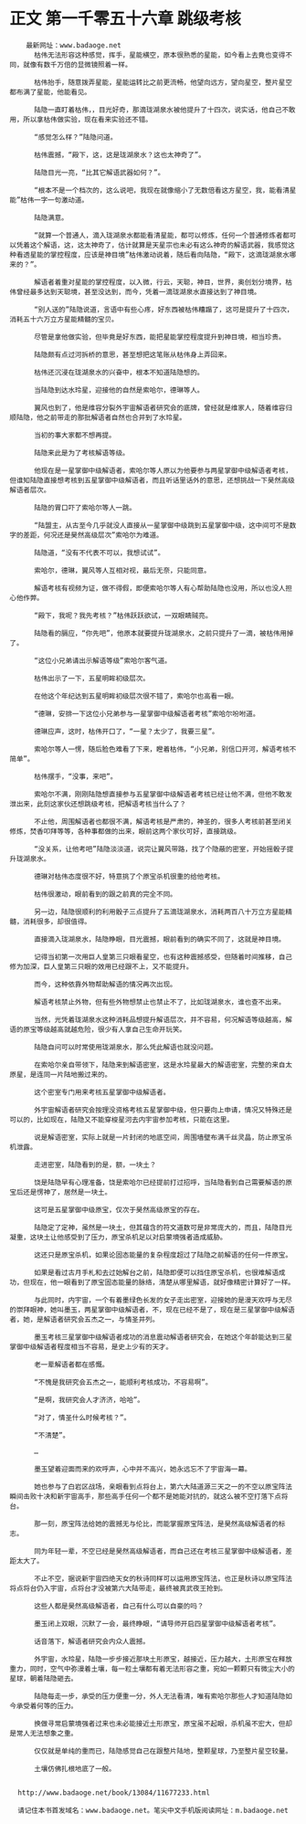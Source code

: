 # 正文 第一千零五十六章 跳级考核
        最新网址：www.badaoge.net
          枯伟无法形容这种感觉，挥手，星能横空，原本很熟悉的星能，如今看上去竟也变得不同，就像有数千万倍的显微镜照着一样。
      
          枯伟抬手，随意拨弄星能，星能运转比之前更流畅，他望向远方，望向星空，整片星空都布满了星能，他能看见。
      
          陆隐一直盯着枯伟，，目光好奇，那滴珑湖泉水被他提升了十四次，说实话，他自己不敢用，所以拿枯伟做实验，现在看来实验还不错。
      
          “感觉怎么样？”陆隐问道。
      
          枯伟震撼，“殿下，这，这是珑湖泉水？这也太神奇了”。
      
          陆隐目光一亮，“比其它解语武器如何？”。
      
          “根本不是一个档次的，这么说吧，我现在就像缩小了无数倍看这方星空，我，能看清星能”枯伟一字一句激动道。
      
          陆隐满意。
      
          “就算一个普通人，滴入珑湖泉水都能看清星能，都可以修炼，任何一个普通修炼者都可以凭着这个解语，这，这太神奇了，估计就算是天星宗也未必有这么神奇的解语武器，我感觉这种看透星能的掌控程度，应该是神目境”枯伟激动说着，随后看向陆隐，“殿下，这滴珑湖泉水哪来的？”。
      
          解语者着重对星能的掌控程度，以入微，行云，天聪，神目，世界，奥创划分境界，枯伟曾经最多达到天聪境，甚至没达到，而今，凭着一滴珑湖泉水直接达到了神目境。
      
          “别人送的”陆隐说道，言语中有些心疼，好东西被枯伟糟蹋了，这可是提升了十四次，消耗五十六万立方星能精髓的宝贝。
      
          尽管是拿他做实验，但毕竟是好东西，能把星能掌控程度提升到神目境，相当珍贵。
      
          陆隐颇有点过河拆桥的意思，甚至想把这笔账从枯伟身上弄回来。
      
          枯伟还沉浸在珑湖泉水的兴奋中，根本不知道陆隐想的。
      
          当陆隐到达水玲星，迎接他的自然是索哈尔，德琳等人。
      
          翼风也到了，他是维容分裂外宇宙解语者研究会的底牌，曾经就是维家人，随着维容归顺陆隐，他之前带走的那批解语者自然也合并到了水玲星。
      
          当初的事大家都不想再提。
      
          陆隐来此是为了考核解语等级。
      
          他现在是一星掌御中级解语者，索哈尔等人原以为他要参与两星掌御中级解语者考核，但谁知陆隐直接想考核到五星掌御中级解语者，而且听话里话外的意思，还想挑战一下昊然高级解语者层次。
      
          陆隐的胃口吓了索哈尔等人一跳。
      
          “陆盟主，从古至今几乎就没人直接从一星掌御中级跳到五星掌御中级，这中间可不是数字的差距，何况还是昊然高级层次”索哈尔为难道。
      
          陆隐道，“没有不代表不可以，我想试试”。
      
          索哈尔，德琳，翼风等人互相对视，最后无奈，只能同意。
      
          解语考核有视频为证，做不得假，即便索哈尔等人有心帮助陆隐也没用，所以也没人担心他作弊。
      
          “殿下，我呢？我先考核？”枯伟跃跃欲试，一双眼睛贼亮。
      
          陆隐看的膈应，“你先吧”，他原本就要提升珑湖泉水，之前只提升了一滴，被枯伟用掉了。
      
          “这位小兄弟请出示解语等级”索哈尔客气道。
      
          枯伟出示了一下，五星明眸初级层次。
      
          在他这个年纪达到五星明眸初级层次很不错了，索哈尔也高看一眼。
      
          “德琳，安排一下这位小兄弟参与一星掌御中级解语者考核”索哈尔吩咐道。
      
          德琳应声，这时，枯伟开口了，“一星？太少了，我要三星”。
      
          索哈尔等人一愣，随后脸色难看了下来，瞪着枯伟，“小兄弟，别信口开河，解语考核不简单”。
      
          枯伟摆手，“没事，来吧”。
      
          索哈尔不满，刚刚陆隐想直接参与五星掌御中级解语者考核已经让他不满，但他不敢发泄出来，此刻这家伙还想跳级考核，把解语考核当什么了？
      
          不止他，周围解语者也都很不满，解语考核是严肃的，神圣的，很多人考核前甚至闭关修炼，焚香叩拜等等，各种事都做的出来，眼前这两个家伙可好，直接跳级。
      
          “没关系，让他考吧”陆隐淡淡道，说完让翼风带路，找了个隐蔽的密室，开始摇骰子提升珑湖泉水。
      
          德琳对枯伟态度很不好，特意挑了个原宝杀机很重的给他考核。
      
          枯伟很激动，眼前看到的跟之前真的完全不同。
      
          另一边，陆隐很顺利的利用骰子三点提升了五滴珑湖泉水，消耗两百八十万立方星能精髓，消耗很多，却很值得。
      
          直接滴入珑湖泉水，陆隐睁眼，目光震撼，眼前看到的确实不同了，这就是神目境。
      
          记得当初第一次用巨人皇第三只眼看星空，也有这种震撼感受，但随着时间推移，自己修为加深，巨人皇第三只眼的效用已经跟不上，又不能提升。
      
          而今，这种依靠外物帮助解语的情况再次出现。
      
          解语考核禁止外物，但有些外物想禁止也禁止不了，比如珑湖泉水，谁也查不出来。
      
          当然，光凭着珑湖泉水这种消耗品想提升解语层次，并不容易，何况解语等级越高，解语的原宝等级越高就越危险，很少有人拿自己生命开玩笑。
      
          陆隐自问可以时常使用珑湖泉水，那么凭此解语也就没问题。
      
          在索哈尔亲自带领下，陆隐来到解语密室，这是水玲星最大的解语密室，完整的来自太原星，是连同一片陆地搬过来的。
      
          这个密室专门用来考核五星掌御中级解语者。
      
          外宇宙解语者研究会按理没资格考核五星掌御中级，但只要向上申请，情况又特殊还是可以的，比如现在，陆隐又不能穿梭星河去内宇宙参加考核，只能在这里。
      
          说是解语密室，实际上就是一片封闭的地底空间，周围墙壁布满千丝灵晶，防止原宝杀机泄露。
      
          走进密室，陆隐看到的是，额，一块土？
      
          饶是陆隐早有心理准备，饶是索哈尔已经提前打过招呼，当陆隐看到自己需要解语的原宝后还是愣神了，居然是一块土。
      
          这可是五星掌御中级原宝，仅次于昊然高级原宝的存在。
      
          陆隐定了定神，虽然是一块土，但其蕴含的符文道数可是非常庞大的，而且，陆隐目光凝重，这块土让他感受到了压力，原宝杀机足以对启蒙境强者造成威胁。
      
          这还只是原宝杀机，如果论固态能量的复杂程度超过了陆隐之前解语的任何一件原宝。
      
          如果是看过古月手札和去过始解台之前，陆隐即便可以挡住原宝杀机，也很难解语成功，但现在，他一眼看到了原宝固态能量的脉络，清楚从哪里解语，就好像精密计算好了一样。
      
          与此同时，内宇宙，一个有着墨绿色长发的女子走出密室，迎接她的是漫天欢呼与无尽的崇拜眼神，她叫墨玉，两星掌御中级解语者，不，现在已经不是了，现在是三星掌御中级解语者，她，是解语者研究会五杰之一，与情圣并列。
      
          墨玉考核三星掌御中级解语者成功的消息震动解语者研究会，在她这个年龄能达到三星掌御中级解语者程度相当不容易，是史上少有的天才。
      
          老一辈解语者都在感慨。
      
          “不愧是我研究会五杰之一，能顺利考核成功，不容易啊”。
      
          “是啊，我研究会人才济济，哈哈”。
      
          “对了，情圣什么时候考核？”。
      
          “不清楚”。
      
          …
      
          墨玉望着迎面而来的欢呼声，心中并不高兴，她永远忘不了宇宙海一幕。
      
          她也参与了白岩区战场，亲眼看到点将台上，第六大陆道源三天之一的不空以原宝阵法瞬间击败十决和新宇宙高手，那些高手任何一个都不是她能对抗的，就这么被不空打落下点将台。
      
          那一刻，原宝阵法给她的震撼无与伦比，而能掌握原宝阵法，是昊然高级解语者的标志。
      
          同为年轻一辈，不空已经是昊然高级解语者，而自己还在考核三星掌御中级解语者，差距太大了。
      
          不止不空，据说新宇宙四绝天女的秋诗同样可以运用原宝阵法，也正是秋诗以原宝阵法将点将台仍入宇宙，点将台才没被第六大陆带走，最终被真武夜王抢到。
      
          这些人都是昊然高级解语者，自己有什么可以自豪的吗？
      
          墨玉闭上双眼，沉默了一会，最终睁眼，“请导师开启四星掌御中级解语者考核”。
      
          话音落下，解语者研究会内众人震撼。
      
          外宇宙，水玲星，陆隐一步步接近那块土形原宝，越接近，压力越大，土形原宝在释放重力，同时，空气中弥漫着土壤，每一粒土壤都有着无法形容之重，宛如一颗颗只有微尘大小的星球，朝着陆隐砸去。
      
          陆隐每走一步，承受的压力便重一分，外人无法看清，唯有索哈尔那些人才知道陆隐如今承受着何等的压力。
      
          换做寻常启蒙境强者过来也未必能接近土形原宝，原宝虽不起眼，杀机虽不宏大，但却是常人无法想象之重。
      
          仅仅就是单纯的重而已，陆隐感觉自己在跟整片陆地，整颗星球，乃至整片星空较量。
      
          土壤仿佛扎根地底了一般。
      
      
      http://www.badaoge.net/book/13084/11677233.html
      
      请记住本书首发域名：www.badaoge.net。笔尖中文手机版阅读网址：m.badaoge.net